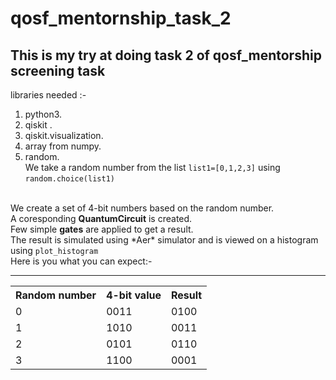 # qosf_mentornship_task_2
## This is my try at doing task 2 of qosf_mentorship screening task
libraries needed :-
  1. python3.
  2. qiskit .
  3. qiskit.visualization.
  4. array from numpy.
  5. random.\
We take a random number from the list <code>list1=[0,1,2,3]</code> using <code>random.choice(list1)</code>
<br>
We create a set of 4-bit numbers based on the random number.
<br>
A coresponding <b>QuantumCircuit</b> is created.
<br>
Few simple <b>gates</b> are applied to get a result.
<br>
The result is simulated using *Aer* simulator and is viewed on a histogram using <code>plot_histogram</code>
<br>
Here is you what you can expect:-
<br>
          
---
<table>
  <tr>
    <th>Random number</th>
    <th>4-bit value</th>
    <th> Result</th>
  </tr>
  <tr>
    <td>0</td>
    <td>0011</td>
    <td>0100</td>
  </tr>
  <tr>
    <td>1</td>
    <td>1010</td>
    <td>0011</td>
  </tr>
  <tr>
    <td>2</td>
    <td>0101</td>
    <td>0110</td>
  </tr>
  <tr>
    <td>3</td>
    <td>1100</td>
    <td>0001</td>
  </tr>
</table> 
